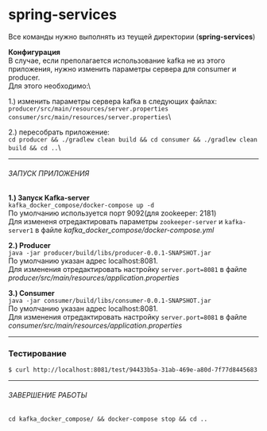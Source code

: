 # spring-services

Все команды нужно выполнять из теущей директории (**spring-services**)

**Конфигурация**\
В случае, если  преполагается использование kafka не из этого приложения, нужно изменить параметры сервера для consumer и producer.\
Для этого необходимо:\
 
 1.) изменить параметры сервера kafka в следующих файлах:\
 `producer/src/main/resources/server.properties`\
 `consumer/src/main/resources/server.properties`\
 
 2.) пересобрать приложение:\
 `cd producer && ./gradlew clean build && cd consumer && ./gradlew clean build && cd ..`\
 
___
###### ЗАПУСК ПРИЛОЖЕНИЯ

**1.) Запуск Kafka-server**\
`kafka_docker_compose/docker-compose up -d`\
По умолчанию используется порт 9092(для zookeeper: 2181)\
Для измененя отредактировать параметры `zookeeper-server` и `kafka-server1` в файле _kafka_docker_compose/docker-compose.yml_

 **2.) Producer**\
`java -jar producer/build/libs/producer-0.0.1-SNAPSHOT.jar`\
По умолчанию указан адрес localhost:8081.\
Для изменения отредактировать настройку `server.port=8081` в файле _producer/src/main/resources/application.properties_

 **3.) Consumer**\
`java -jar consumer/build/libs/consumer-0.0.1-SNAPSHOT.jar`\
По умолчанию указан адрес localhost:8081.\
Для изменения отредактировать настройку `server.port=8081` в файле _consumer/src/main/resources/application.properties_

___

### Тестирование
`$ curl http://localhost:8081/test/94433b5a-31ab-469e-a80d-7f77d8445683`

___
###### ЗАВЕРШЕНИЕ РАБОТЫ
`cd kafka_docker_compose/ && docker-compose stop && cd ..`